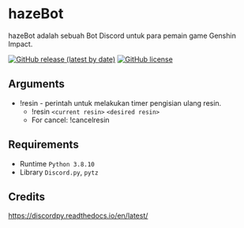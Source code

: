 # hazeBot
hazeBot adalah sebuah Bot Discord untuk para pemain game Genshin Impact.

[![GitHub release (latest by date)](https://img.shields.io/github/v/release/hazekezia/hazebot_DiscordBot)](https://github.com/hazekezia/hazebot_DiscordBot/releases/)
[![GitHub license](https://img.shields.io/github/license/hazekezia/hazebot_DiscordBot?style=flat)](https://github.com/hazekezia/hazebot_DiscordBot)

## Arguments 
- !resin - perintah untuk melakukan timer pengisian ulang resin.
  - !resin `<current resin>` `<desired resin>`
  - For cancel: !cancelresin

## Requirements
- Runtime `Python 3.8.10`
- Library `Discord.py`, `pytz`

## Credits
https://discordpy.readthedocs.io/en/latest/
